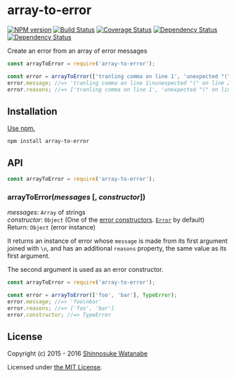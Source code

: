 # array-to-error

[![NPM version](https://img.shields.io/npm/v/array-to-error.svg)](https://www.npmjs.com/package/array-to-error)
[![Build Status](https://travis-ci.org/shinnn/array-to-error.svg?branch=master)](https://travis-ci.org/shinnn/array-to-error)
[![Coverage Status](https://img.shields.io/coveralls/shinnn/array-to-error.svg)](https://coveralls.io/github/shinnn/array-to-error?branch=master)
[![Dependency Status](https://david-dm.org/shinnn/array-to-error.svg)](https://david-dm.org/shinnn/array-to-error)
[![Dependency Status](https://david-dm.org/shinnn/array-to-error.svg)](https://david-dm.org/shinnn/array-to-error)

Create an error from an array of error messages

```javascript
const arrayToError = require('array-to-error');

const error = arrayToError(['tranling comma on line 1', 'unexpected "(" on line 2']);
error.message; //=> 'tranling comma on line 1\nunexpected "(" on line 2'
error.reasons; //=> ['tranling comma on line 1', 'unexpected "(" on line 2']
```

## Installation

[Use npm.](https://docs.npmjs.com/cli/install)

```
npm install array-to-error
```

## API

```javascript
const arrayToError = require('array-to-error');
```

### arrayToError(*messages* [, *constructor*])

*messages*: `Array` of strings  
*constructor*: `Object` (One of the [error constructors](https://developer.mozilla.org/docs/Web/JavaScript/Reference/Global_Objects/Error#Error_types). [`Error`](https://developer.mozilla.org/docs/Web/JavaScript/Reference/Global_Objects/Error) by default)  
Return: `Object` (error instance)

It returns an instance of error whose `message` is made from its first argument joined with `\n`, and has an additional `reasons` property, the same value as its first argument.

The second argument is used as an error constructor.

```javascript
const arrayToError = require('array-to-error');

const error = arrayToError(['foo', 'bar'], TypeError);
error.message; //=> 'foo\nbar'
error.reasons; //=> ['foo', 'bar']
error.constructor; //=> TypeError
```

## License

Copyright (c) 2015 - 2016 [Shinnosuke Watanabe](https://github.com/shinnn)

Licensed under [the MIT License](./LICENSE).
